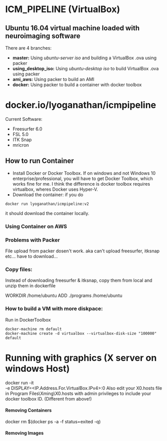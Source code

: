 ICM_PIPELINE (VirtualBox)
=========================
Ubuntu 16.04 virtual machine loaded with neuroimaging software
--------------------------------------------------------------------------------
There are 4 branches:
- **master:** Using *ubuntu-server iso* and building a VirtualBox .ova using packer
- **using_desktop_iso:** Using *ubuntu-desktop iso* to build VirtualBox .ova using packer
- **ami_aws:** Using packer to build an AMI
- **docker:** Using packer to build a container with docker toolbox

# docker.io/lyoganathan/icmpipeline

Current Software:
- Freesurfer 6.0
- FSL 5.0
- ITK Snap
- mricron

## How to run Container ##

- Install Docker or Docker Toolbox. If on windows and not Windows 10 enterprise/professional, you will have to get Docker Toolbox, which works fine for me. I think the difference is docker toolbox requires virtualbox, wheres Docker uses Hyper-V.
- Download the container: if you do
```
docker run lyoganathan/icmpipeline:v2
```
it should download the container locally.

### Using Container on AWS ###


### Problems with Packer ###

File upload from packer dosen't work. aka can't upload freesurfer, itksnap etc... have to download...

### Copy files: ###
Instead of downloading freesurfer & itksnap, copy them from local and unzip them in dockerfile

WORKDIR /home/ubuntu
ADD ./programs /home/ubuntu

### How to build a VM with more diskpace: ###
Run in DockerToolbox

```
docker-machine rm default
docker-machine create -d virtualbox --virtualbox-disk-size "100000" default
```

# Running with graphics (X server on windows Host) #
docker run -it \
    -e DISPLAY=<IP.Address.For.VirtualBox.IPv4>:0
Also edit your X0.hosts file in Program Files\Xming\X0.hosts with admin privileges to include your docker toolbox ID. (Different from above!)

#### Removing Containers ####
docker rm $(docker ps -a -f status=exited -q)
#### Removing Images ####
